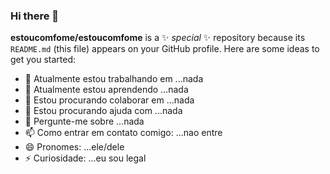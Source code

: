 ### Hi there 👋
**estoucomfome/estoucomfome** is a ✨ _special_ ✨ repository because its `README.md` (this file) appears on your GitHub profile.
Here are some ideas to get you started:
- 🔭 Atualmente estou trabalhando em ...nada
- 🌱 Atualmente estou aprendendo ...nada
- 👯 Estou procurando colaborar em ...nada
- 🤔 Estou procurando ajuda com ...nada
- 💬 Pergunte-me sobre ...nada
- 📫 Como entrar em contato comigo: ...nao entre
- 😄 Pronomes: ...ele/dele
- ⚡ Curiosidade: ...eu sou legal
